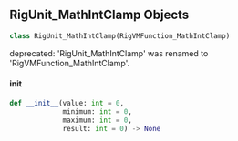 ## RigUnit_MathIntClamp Objects

```python
class RigUnit_MathIntClamp(RigVMFunction_MathIntClamp)
```

deprecated: 'RigUnit_MathIntClamp' was renamed to 'RigVMFunction_MathIntClamp'.

<a id="unreal.RigUnit_MathIntClamp.__init__"></a>

#### __init__

```python
def __init__(value: int = 0,
             minimum: int = 0,
             maximum: int = 0,
             result: int = 0) -> None
```

<a id="unreal.RigVMFunction_MathIntEquals"></a>